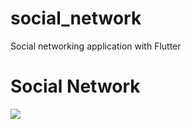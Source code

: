 # social_network
Social networking application with Flutter 
<html>
<body>
<h1> Social Network </h1>
  <img src="https://github.com/abolfazlzareikma/social_network/blob/master/images/mockup.png?raw=true"></img>
  </body>
</html>
